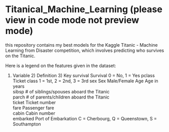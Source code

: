 # Titanical_Machine_Learning (please view in code mode not preview mode)
this repository contains my best models for the Kaggle Titanic - Machine Learning from Disaster competition, which involves predicting who survives on the Titanic.

Here is a legend on the features given in the dataset:

1) Variable	2) Definition	                              3) Key
survival    Survival                                    0 = No, 1 = Yes
pclass	    Ticket class	                              1 = 1st, 2 = 2nd, 3 = 3rd
sex	        Sex	                                        Male/Female
Age	        Age                                         in years	
sibsp	      # of siblings/spouses aboard the Titanic	
parch	      # of parents/children aboard the Titanic	
ticket	    Ticket number	
fare	      Passenger fare	
cabin	      Cabin number	
embarked	  Port of Embarkation	                        C = Cherbourg, Q = Queenstown, S = Southampton
